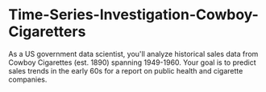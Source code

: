 # Time-Series-Investigation-Cowboy-Cigaretters
As a US government data scientist, you'll analyze historical sales data from Cowboy Cigarettes (est. 1890) spanning 1949-1960. Your goal is to predict sales trends in the early 60s for a report on public health and cigarette companies.

